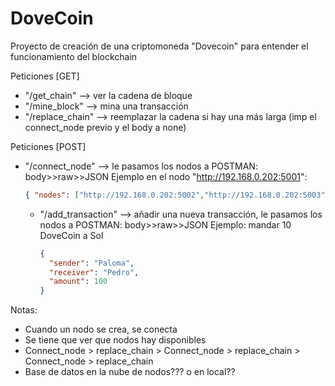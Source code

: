 # DoveCoin
Proyecto de creación de una criptomoneda "Dovecoin" para entender el funcionamiento del blockchain

Peticiones [GET]
- "/get_chain" --> ver la cadena de bloque
- "/mine_block" --> mina una transacción
- "/replace_chain" --> reemplazar la cadena si hay una más larga (imp el connect_node previo y el body a none)


Peticiones [POST]
- "/connect_node" --> le pasamos los nodos a POSTMAN: body>>raw>>JSON 
    Ejemplo en el nodo "http://192.168.0.202:5001":
    ```JSON
    { "nodes": ["http://192.168.0.202:5002","http://192.168.0.202:5003"]}
    ```
  
  - "/add_transaction" --> añadir una nueva transacción, le pasamos los nodos a POSTMAN: body>>raw>>JSON 
      Ejemplo: mandar 10 DoveCoin a Sol
      ```JSON
      {
        "sender": "Paloma",
        "receiver": "Pedro",
        "amount": 100
    }
    ```




Notas:
- Cuando un nodo se crea, se conecta
- Se tiene que ver que nodos hay disponibles
- Connect_node > replace_chain > Connect_node > replace_chain > Connect_node > replace_chain
- Base de datos en la nube de nodos??? o en local??